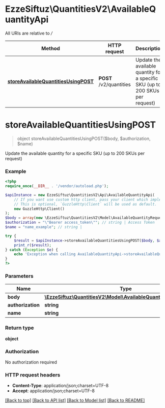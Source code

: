 # EzzeSiftuz\QuantitiesV2\AvailableQuantityApi

All URIs are relative to */*

Method | HTTP request | Description
------------- | ------------- | -------------
[**storeAvailableQuantitiesUsingPOST**](AvailableQuantityApi.md#storeavailablequantitiesusingpost) | **POST** /v2/quantities | Update the available quantity for a specific SKU (up to 200 SKUs per request)

# **storeAvailableQuantitiesUsingPOST**
> object storeAvailableQuantitiesUsingPOST($body, $authorization, $name)

Update the available quantity for a specific SKU (up to 200 SKUs per request)

### Example
```php
<?php
require_once(__DIR__ . '/vendor/autoload.php');

$apiInstance = new EzzeSiftuz\QuantitiesV2\Api\AvailableQuantityApi(
    // If you want use custom http client, pass your client which implements `GuzzleHttp\ClientInterface`.
    // This is optional, `GuzzleHttp\Client` will be used as default.
    new GuzzleHttp\Client()
);
$body = array(new \EzzeSiftuz\QuantitiesV2\Model\AvailableQuantityRequestDTOV2()); // \EzzeSiftuz\QuantitiesV2\Model\AvailableQuantityRequestDTOV2[] | availableQuantityRequestDTO
$authorization = "\"Bearer access_token\""; // string | Access Token
$name = "name_example"; // string | 

try {
    $result = $apiInstance->storeAvailableQuantitiesUsingPOST($body, $authorization, $name);
    print_r($result);
} catch (Exception $e) {
    echo 'Exception when calling AvailableQuantityApi->storeAvailableQuantitiesUsingPOST: ', $e->getMessage(), PHP_EOL;
}
?>
```

### Parameters

Name | Type | Description  | Notes
------------- | ------------- | ------------- | -------------
 **body** | [**\EzzeSiftuz\QuantitiesV2\Model\AvailableQuantityRequestDTOV2[]**](../Model/AvailableQuantityRequestDTOV2.md)| availableQuantityRequestDTO |
 **authorization** | **string**| Access Token |
 **name** | **string**|  | [optional]

### Return type

**object**

### Authorization

No authorization required

### HTTP request headers

 - **Content-Type**: application/json;charset=UTF-8
 - **Accept**: application/json;charset=UTF-8

[[Back to top]](#) [[Back to API list]](../../README.md#documentation-for-api-endpoints) [[Back to Model list]](../../README.md#documentation-for-models) [[Back to README]](../../README.md)

